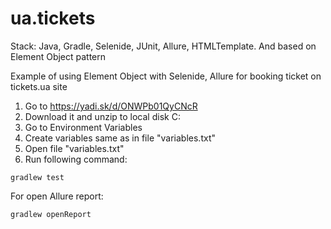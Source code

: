 # ua.tickets
Stack: Java, Gradle, Selenide, JUnit, Allure, HTMLTemplate. And based on Element Object pattern

Example of using Element Object with Selenide, Allure for booking ticket on tickets.ua site

1. Go to https://yadi.sk/d/ONWPb01QyCNcR
2. Download it and unzip to local disk C:
3. Go to Environment Variables
4. Create variables same as in file "variables.txt"
5. Open file "variables.txt"
6. Run following command:
  
  `gradlew test`
  
  For open Allure report:
  
  `gradlew openReport`
